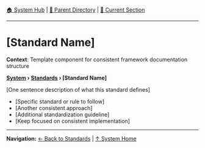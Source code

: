 [🏠 System Hub](../INDEX.md) | [📁 Parent Directory](./) | [📖 Current Section](#)

---

# [Standard Name]

**Context**: Template component for consistent framework documentation structure


**[System](../INDEX.md) › [Standards](../STANDARDS.md) › [Standard Name]**

[One sentence description of what this standard defines]

- [Specific standard or rule to follow]
- [Another consistent approach]
- [Additional standardization guideline]
- [Keep focused on consistent implementation]

---
**Navigation:** [← Back to Standards](../STANDARDS.md) | [↑ System Home](../INDEX.md)
